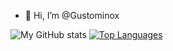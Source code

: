 
- 👋 Hi, I’m @Gustominox
<!--
- 👀 I’m interested in ...
- 🌱 I’m currently learning ...
- 💞️ I’m looking to collaborate on ...
- 📫 How to reach me ...
--->
![My GitHub stats](https://github-readme-stats.vercel.app/api?username=Gustominox&count_private=true&show_icons=true&theme=gotham&hide=contribs&hide_border=true)
[![Top Languages](https://github-readme-stats.vercel.app/api/top-langs/?username=Gustominox&layout=compact&theme=gotham&hide_border=true)](https://github.com/anuraghazra/github-readme-stats)

<!---
Gustominox/Gustominox is a ✨ special ✨ repository because its `README.md` (this file) appears on your GitHub profile.
You can click the Preview link to take a look at your changes.
--->

